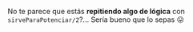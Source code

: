 No te parece que estás **repitiendo algo de lógica** con `sirveParaPotenciar/2`?... Sería bueno que lo sepas :stuck_out_tongue: